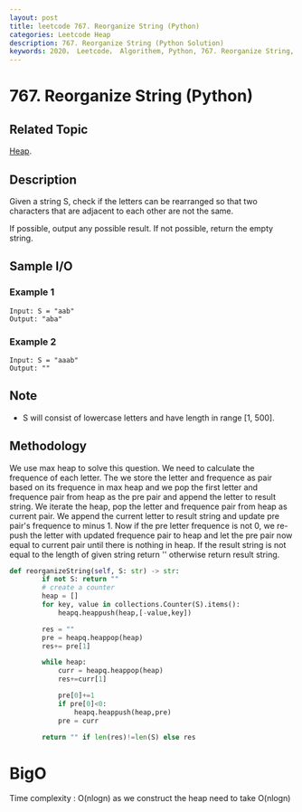 ```yaml
---
layout: post
title: leetcode 767. Reorganize String (Python)
categories: Leetcode Heap
description: 767. Reorganize String (Python Solution)
keywords: 2020， Leetcode， Algorithem, Python, 767. Reorganize String, zhenyu, Heap
---
```


# 767. Reorganize String (Python)

## Related Topic
<a href="/categories/#Heap" target="_blank"> Heap</a>.

## Description
Given a string S, check if the letters can be rearranged so that two characters that are adjacent to each other are not the same.

If possible, output any possible result.  If not possible, return the empty string.

## Sample I/O

### Example 1

```
Input: S = "aab"
Output: "aba"
```

### Example 2

```
Input: S = "aaab"
Output: ""
```

## Note
* S will consist of lowercase letters and have length in range [1, 500].

## Methodology
We use max heap to solve this question. We need to calculate the frequence of each letter. The we store the letter and frequence as pair based on its frequence in max heap and we pop the first letter and frequence pair from heap as the pre pair and append the letter to result string. We iterate the heap, pop the letter and frequence pair from heap as current pair. We append the current letter to result string and update pre pair's frequence to minus 1.
Now if the pre letter frequence is not 0, we re-push the letter with updated frequence pair to heap and let the pre pair now equal to current pair until there is nothing in heap. If the result string is not equal to the length of given string return '' otherwise return result string.


``` python
def reorganizeString(self, S: str) -> str:
        if not S: return "" 
        # create a counter 
        heap = []
        for key, value in collections.Counter(S).items():
            heapq.heappush(heap,[-value,key])

        res = ""
        pre = heapq.heappop(heap)
        res+= pre[1]

        while heap: 
            curr = heapq.heappop(heap)
            res+=curr[1]

            pre[0]+=1
            if pre[0]<0:
                heapq.heappush(heap,pre)
            pre = curr 

        return "" if len(res)!=len(S) else res
```

# BigO
Time complexity : O(nlogn) as we construct the heap need to take O(nlogn)